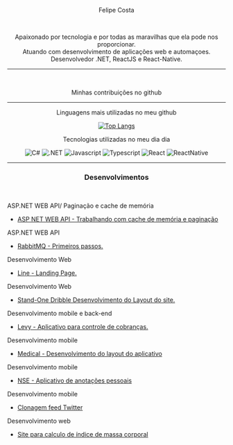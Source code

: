 <p align="center">Felipe Costa </p>
<br>
<p align="center">Apaixonado por tecnologia e por todas as maravilhas que ela pode nos proporcionar.<br> Atuando com desenvolvimento de aplicações web e automaçoes. Desenvolvedor .NET, ReactJS e React-Native.

<hr>
<br>

<div align="center">
<p>Minhas contribuições no github
<br>

</div>
<hr>

<div align="center">
<p>Linguagens mais utilizadas no meu github</p>

[![Top Langs](https://github-readme-stats.vercel.app/api/top-langs/?username=felipegith)](https://github.com/anuraghazra/github-readme-stats)

</div>

<div align="center">

<p>Tecnologias utilizadas no meu dia dia</p>

![C#](https://img.shields.io/badge/C%23-239120?style=for-the-badge&logo=c-sharp&logoColor=white)
![.NET](https://img.shields.io/badge/.NET-5C2D91?style=for-the-badge&logo=.net&logoColor=white)
![Javascript](https://img.shields.io/badge/JavaScript-F7DF1E?style=for-the-badge&logo=javascript&logoColor=black)
![Typescript](https://img.shields.io/badge/TypeScript-007ACC?style=for-the-badge&logo=typescript&logoColor=white)
![React](https://img.shields.io/badge/React-20232A?style=for-the-badge&logo=react&logoColor=61DAFB)
![ReactNative](https://img.shields.io/badge/React_Native-20232A?style=for-the-badge&logo=react&logoColor=61DAFB)

</div>
<hr>

<h3 align="center"><strong>Desenvolvimentos </strong></h3>

<br>

<p> ASP.NET WEB API/ Paginação e cache de memória </p>

- [ASP NET WEB API - Trabalhando com cache de memória e paginação ](https://github.com/felipegith/Pagina-o-e-cache-de-memoria-ASP-NET-WEB-API)

<p> ASP.NET WEB API </p>

- [RabbitMQ - Primeiros passos.](https://github.com/felipegith/RabbitMQ-)
 
<p> Desenvolvimento Web </p>

- [Line - Landing Page.](https://github.com/felipegith/Project-Landing)

<p> Desenvolvimento Web </p>

- [Stand-One Dribble Desenvolvimento do Layout do site.](https://github.com/felipegith/Stand---Dribble)

<p>Desenvolvimento mobile e back-end</p>

- [Levy - Aplicativo para controle de cobranças. ](https://github.com/felipegith/Levy)

<p>Desenvolvimento mobile </p>

- [Medical - Desenvolvimento do layout do aplicativo](https://github.com/felipegith/appMedical)

<p>Desenvolvimento mobile </p>

- [NSE - Aplicativo de anotações pessoais](https://github.com/felipegith/NSE-Aplicativo)

<p>Desenvolvimento mobile </p>

- [Clonagem feed Twitter](https://github.com/felipegith/Reac-Native-UI-Twitter)

<p>Desenvolvimento web </p>

- [Site para calculo de índice de massa corporal ](https://github.com/felipegith/-ndice-de-massa-corporal)
